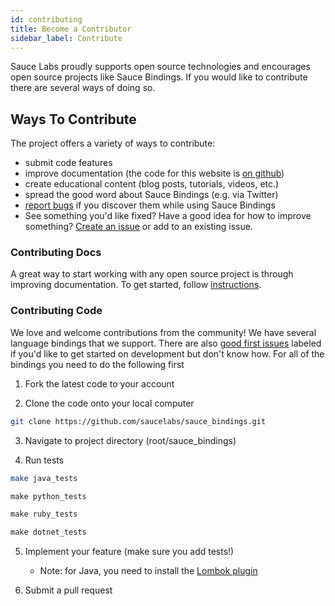 ```yaml
---
id: contributing
title: Become a Contributor
sidebar_label: Contribute
---
```

Sauce Labs proudly supports open source technologies and encourages open source projects like Sauce Bindings. 
If you would like to contribute there are several ways of doing so.

## Ways To Contribute

The project offers a variety of ways to contribute:

* submit code features
* improve documentation (the code for this website is 
[on github](https://github.com/saucelabs/sauce_bindings/tree/master/docs))
* create educational content (blog posts, tutorials, videos, etc.)
* spread the good word about Sauce Bindings (e.g. via Twitter)
* [report bugs](https://github.com/saucelabs/sauce_bindings/issues) if you discover them while using Sauce Bindings
* See something you'd like fixed? Have a good idea for how to improve something? 
[Create an issue](https://github.com/saucelabs/sauce_bindings/issues) or add to an existing issue. 

### Contributing Docs

A great way to start working with any open source project is through improving documentation. 
To get started, follow [instructions](https://github.com/saucelabs/sauce_bindings/blob/master/website/README.md).

### Contributing Code

We love and welcome contributions from the community! We have several language bindings that we support. 
There are also [good first issues](https://github.com/saucelabs/sauce_bindings/issues?q=is%3Aissue+is%3Aopen+label%3A%22good+first+issue%22) labeled if you'd like to get started on development but don't know how.
For all of the bindings you need to do the following first

1. Fork the latest code to your account

2. Clone the code onto your local computer

```bash
git clone https://github.com/saucelabs/sauce_bindings.git
``` 

3. Navigate to project directory (root/sauce_bindings)

4. Run tests
<!--DOCUSAURUS_CODE_TABS-->
<!--Java-->

```bash
make java_tests
```

<!--Python-->

```python
make python_tests
```

<!--Ruby-->

```ruby
make ruby_tests
```

<!--C#-->

```c#
make dotnet_tests
```

<!--END_DOCUSAURUS_CODE_TABS-->

5. Implement your feature (make sure you add tests!)
    * Note: for Java, you need to install the [Lombok plugin](https://plugins.jetbrains.com/plugin/6317-lombok)

6. Submit a pull request
